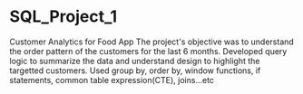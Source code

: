 # SQL_Project_1
Customer Analytics for Food App
The project's objective was to understand the order pattern of the customers for the last 6 months. Developed query logic to summarize the data and understand design to highlight the targetted customers. Used group by, order by, window functions, if statements, common table expression(CTE), joins...etc

